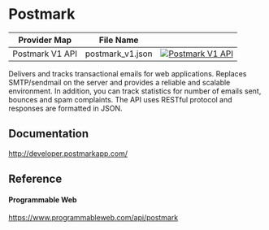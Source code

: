 # Postmark

| Provider Map    | File Name        |                                                                                                                                                                                                                                       |
|-----------------|------------------|---------------------------------------------------------------------------------------------------------------------------------------------------------------------------------------------------------------------------------------|
| Postmark V1 API | postmark_v1.json | [![Postmark V1 API](https://d233zlhvpze22y.cloudfront.net/github/bitscoopaddbuttonxsmall.png)](https://bitscoop.com/maps/create?source=https://raw.githubusercontent.com/bitscooplabs/provider-maps/master/postmark/postmark_v1.json) |

Delivers and tracks transactional emails for web applications. Replaces SMTP/sendmail on the server and provides a reliable and scalable environment. In addition, you can track statistics for number of emails sent, bounces and spam complaints. The API uses RESTful protocol and responses are formatted in JSON.

## Documentation
http://developer.postmarkapp.com/

## Reference

#### Programmable Web
https://www.programmableweb.com/api/postmark


